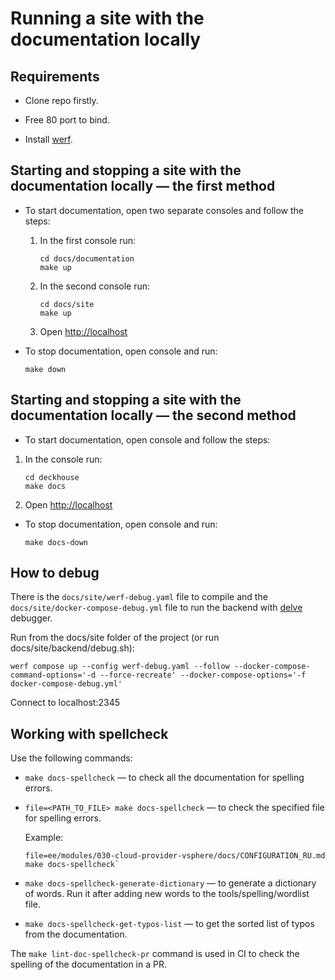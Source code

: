 # Running a site with the documentation locally

## Requirements

- Clone repo firstly.

- Free 80 port to bind.

- Install [werf](https://werf.io/getting_started/).

## Starting and stopping a site with the documentation locally — the first method

- To start documentation, open two separate consoles and follow the steps:

  1.  In the first console run:

      ```shell
      cd docs/documentation
      make up
      ```

  1.  In the second console run:

      ```shell
      cd docs/site
      make up
      ```

  1.  Open <http://localhost>

 - To stop documentation, open console and run:

      ```shell
      make down
      ```    

## Starting and stopping a site with the documentation locally — the second method

-  To start documentation, open console and follow the steps:

1.  In the console run:

      ```shell
      cd deckhouse
      make docs
      ```

1.  Open <http://localhost>

-  To stop documentation, open console and run:

      ```shell
      make docs-down
      ```

## How to debug

There is the `docs/site/werf-debug.yaml` file to compile and the `docs/site/docker-compose-debug.yml` file to run the backend with [delve](https://github.com/go-delve/delve) debugger.

Run from the docs/site folder of the project (or run docs/site/backend/debug.sh):

```shell
werf compose up --config werf-debug.yaml --follow --docker-compose-command-options='-d --force-recreate' --docker-compose-options='-f docker-compose-debug.yml'
```

Connect to localhost:2345

## Working with spellcheck

Use the following commands:
- `make docs-spellcheck` — to check all the documentation for spelling errors.
- `file=<PATH_TO_FILE> make docs-spellcheck` — to check the specified file for spelling errors.

  Example:

  ```shell
  file=ee/modules/030-cloud-provider-vsphere/docs/CONFIGURATION_RU.md make docs-spellcheck`
  ```

- `make docs-spellcheck-generate-dictionary` — to generate a dictionary of words. Run it after adding new words to the tools/spelling/wordlist file.
- `make docs-spellcheck-get-typos-list` — to get the sorted list of typos from the documentation.

The `make lint-doc-spellcheck-pr` command is used in CI to check the spelling of the documentation in a PR.
